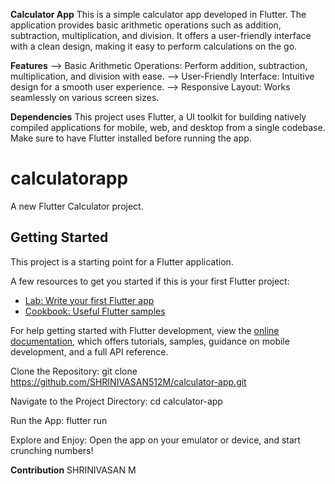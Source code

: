**Calculator App**
This is a simple calculator app developed in Flutter. The application provides basic arithmetic operations such as addition, subtraction, multiplication, and division. It offers a user-friendly interface with a clean design, making it easy to perform calculations on the go.

**Features**
--> Basic Arithmetic Operations: Perform addition, subtraction, multiplication, and division with ease.
--> User-Friendly Interface: Intuitive design for a smooth user experience.
--> Responsive Layout: Works seamlessly on various screen sizes.

**Dependencies**
This project uses Flutter, a UI toolkit for building natively compiled applications for mobile, web, and desktop from a single codebase. Make sure to have Flutter installed before running the app.

# calculatorapp

A new Flutter Calculator project.

## Getting Started

This project is a starting point for a Flutter application.

A few resources to get you started if this is your first Flutter project:

- [Lab: Write your first Flutter app](https://docs.flutter.dev/get-started/codelab)
- [Cookbook: Useful Flutter samples](https://docs.flutter.dev/cookbook)

For help getting started with Flutter development, view the
[online documentation](https://docs.flutter.dev/), which offers tutorials,
samples, guidance on mobile development, and a full API reference.

Clone the Repository:
git clone https://github.com/SHRINIVASAN512M/calculator-app.git

Navigate to the Project Directory:
cd calculator-app

Run the App:
flutter run

Explore and Enjoy:
Open the app on your emulator or device, and start crunching numbers!


**Contribution**
SHRINIVASAN M



